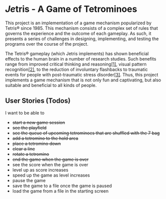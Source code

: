 # *Je*tris - A Game of Tetrominoes

This project is an implementation of a game mechanism popularized by Tetris® since 1985. This mechanism consists of a complex set of rules that governs the experience and the outcome of each gameplay. As such, it presents a series of challenges in designing, implementing, and testing the programs over the course of the project.

The Tetris® gameplay (which Jetris implements) has shown beneficial effects to the human brain in a number of research studies. Such benefits range from improved critical thinking and reasoning[[1]](https://doi.org/10.1186%2F1756-0500-2-174), visual pattern recognition[[2]](https://doi.org/10.1126/science.290.5490.350), to the reduction of involuntary flashbacks to traumatic events for people with post-traumatic stress disorder[[3]](https://web.archive.org/web/20201101090805/https://www.nhs.uk/news/mental-health/can-playing-tetris-help-prevent-ptsd/). Thus, this project implements a game mechanism that is not only fun and captivating, but also suitable and beneficial to all kinds of people.

## User Stories (Todos)

I want to be able to

- ~~start a new game session~~
- ~~see the playfield~~
- ~~see the queue of upcoming tetrominoes that are shuffled with the 7 bag~~
- ~~add a tetromino to the hold area~~
- ~~place a tetromino down~~
- ~~clear a line~~
- ~~rotate a tetromino~~
- ~~end the game when the game is over~~
- see the score when the game is over
- level up as score increases
- speed up the game as level increases
- pause the game
- save the game to a file once the game is paused
- load the game from a file in the starting screen
